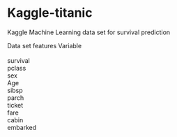 # Kaggle-titanic
Kaggle Machine Learning data set for survival prediction

Data set features
Variable<br>	
survival	
pclass		
sex		
Age		
sibsp		
parch		
ticket		
fare		
cabin		
embarked
